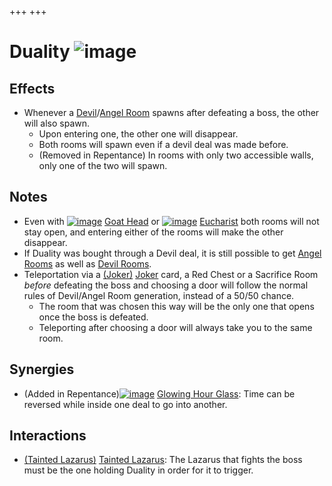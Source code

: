 +++
+++

 # Duality ![image](/image/Duality.png) 

Effects
---------


* Whenever a [Devil](/wiki/Devil_Room "Devil Room")/[Angel Room](/wiki/Angel_Room "Angel Room") spawns after defeating a boss, the other will also spawn.
	+ Upon entering one, the other one will disappear.
	+ Both rooms will spawn even if a devil deal was made before.
	+ (Removed in Repentance) In rooms with only two accessible walls, only one of the two will spawn.


Notes
-------


* Even with [![image](/image/Goat_Head.png)](/wiki/Goat_Head "Goat Head") [Goat Head](/wiki/Goat_Head "Goat Head") or [![image](/image/Eucharist.png)](/wiki/Eucharist "Eucharist") [Eucharist](/wiki/Eucharist "Eucharist") both rooms will not stay open, and entering either of the rooms will make the other disappear.
* If Duality was bought through a Devil deal, it is still possible to get [Angel Rooms](/wiki/Angel_Room "Angel Room") as well as [Devil Rooms](/wiki/Devil_Room "Devil Room").
* Teleportation via a [(Joker)](/wiki/Cards_and_Runes "Joker") [Joker](/wiki/Cards_and_Runes "Cards and Runes") card, a Red Chest or a Sacrifice Room *before* defeating the boss and choosing a door will follow the normal rules of Devil/Angel Room generation, instead of a 50/50 chance.
	+ The room that was chosen this way will be the only one that opens once the boss is defeated.
	+ Teleporting after choosing a door will always take you to the same room.


Synergies
-----------


* (Added in Repentance)[![image](/image/Glowing_Hour_Glass.png)](/wiki/Glowing_Hour_Glass "Glowing Hour Glass") [Glowing Hour Glass](/wiki/Glowing_Hour_Glass "Glowing Hour Glass"): Time can be reversed while inside one deal to go into another.


Interactions
--------------


* [(Tainted Lazarus)](/wiki/Tainted_Lazarus "Tainted Lazarus") [Tainted Lazarus](/wiki/Tainted_Lazarus "Tainted Lazarus"): The Lazarus that fights the boss must be the one holding Duality in order for it to trigger.


